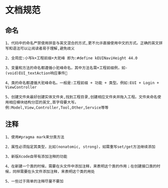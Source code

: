 # 文档规范

## 命名
    1、代码中的命名严禁使用拼音与英文混合的方式,更不允许直接使用中文的方式。正确的英文拼写和语法可以让阅读者易于理解,避免歧义

    2、全局宏:小写k+工程前缀+大驼峰 即为:#define kEUINaviHeight 44.0

    3、变量和方法的命名都遵循小驼峰命名，其中方法名需+工程前缀例，如- (void)EUI_textAction响应事件

    4、类的命名都遵循大驼峰命名。一般是:工程前缀 + 功能 + 类型。例如:EUI + Login + ViewController

    5、创建文件夹最好创建实体文件夹,找到工程目录,创建相应文件夹并拖入工程。文件夹命名使用相应模块结构分层的英文,首字母要大写。例:Model,View,Controller,Tool,Other,Service等等


## 注释
    1、使用#pragma mark来分类方法

    2、属性必须指定其类型，比如(nonatomic, strong)，如需重写set/get方法继续添加

    3、新版Xcode自带有添加注释的功能

    4、在新建一个类的时候，需要在头文件中添加注释，来表明这个类的作用；在创建接口类的时候，同样需要在头文件添加注释，来表明这个类的用处

    5、一些过于简单的注释尽量不要加

